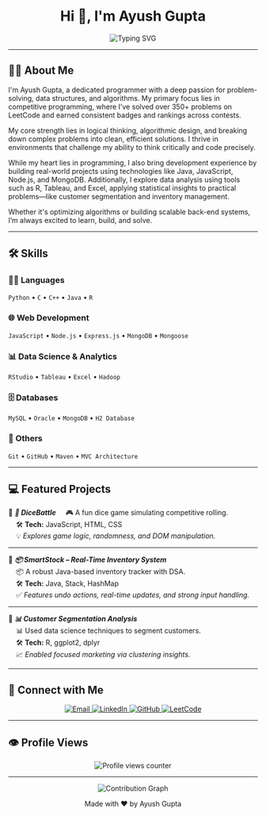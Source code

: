 
<h1 align="center">Hi 👋, I'm Ayush Gupta</h1>

<p align="center">
  <img src="https://readme-typing-svg.herokuapp.com?font=Fira+Code&size=24&duration=3000&pause=1000&color=00BFFF&center=true&vCenter=true&width=600&lines=Passionate+Programmer+%F0%9F%A7%91%E2%80%8D%F0%9F%92%BB;Competitive+Coder+%F0%9F%8E%93;Problem+Solver+%F0%9F%94%A5;Backend+Developer+%F0%9F%92%BB;DSA+Lover+%F0%9F%92%AB" alt="Typing SVG" />
</p>

---

## 🙋‍♂️ About Me

I'm Ayush Gupta, a dedicated programmer with a deep passion for problem-solving, data structures, and algorithms. My primary focus lies in competitive programming, where I’ve solved over 350+ problems on LeetCode and earned consistent badges and rankings across contests.

My core strength lies in logical thinking, algorithmic design, and breaking down complex problems into clean, efficient solutions. I thrive in environments that challenge my ability to think critically and code precisely.

While my heart lies in programming, I also bring development experience by building real-world projects using technologies like Java, JavaScript, Node.js, and MongoDB. Additionally, I explore data analysis using tools such as R, Tableau, and Excel, applying statistical insights to practical problems—like customer segmentation and inventory management.

Whether it's optimizing algorithms or building scalable back-end systems, I’m always excited to learn, build, and solve.

---

## 🛠️ Skills

### 👨‍💻 Languages
`Python` • `C` • `C++` • `Java` • `R`

### 🌐 Web Development
`JavaScript` • `Node.js` • `Express.js` • `MongoDB` • `Mongoose`

### 📊 Data Science & Analytics
`RStudio` • `Tableau` • `Excel` • `Hadoop`

### 🗄️ Databases
`MySQL` • `Oracle` • `MongoDB` • `H2 Database`

### 🧰 Others
`Git` • `GitHub` • `Maven` • `MVC Architecture`

---
## 💻 Featured Projects

🔹 ***🎲 DiceBattle*** 
&nbsp;&nbsp;&nbsp;&nbsp;🎮 A fun dice game simulating competitive rolling.  
&nbsp;&nbsp;&nbsp;&nbsp;🛠 **Tech:** JavaScript, HTML, CSS  
&nbsp;&nbsp;&nbsp;&nbsp;💡 *Explores game logic, randomness, and DOM manipulation.*

---

🔹 ***📦 SmartStock – Real-Time Inventory System***  
&nbsp;&nbsp;&nbsp;&nbsp;📦 A robust Java-based inventory tracker with DSA.  
&nbsp;&nbsp;&nbsp;&nbsp;🛠 **Tech:** Java, Stack, HashMap  
&nbsp;&nbsp;&nbsp;&nbsp;✅ *Features undo actions, real-time updates, and strong input handling.*

---

🔹 ***📊 Customer Segmentation Analysis***  
&nbsp;&nbsp;&nbsp;&nbsp;📊 Used data science techniques to segment customers.  
&nbsp;&nbsp;&nbsp;&nbsp;🛠 **Tech:** R, ggplot2, dplyr  
&nbsp;&nbsp;&nbsp;&nbsp;📈 *Enabled focused marketing via clustering insights.*

---

## 🔗 Connect with Me

<p align="center">
  <a href="mailto:ayushparoliya2004@gmail.com">
    <img src="https://img.shields.io/badge/Gmail-D14836?style=for-the-badge&logo=gmail&logoColor=white" alt="Email" />
  </a>
  <a href="https://www.linkedin.com/in/ayush-gupta13">
    <img src="https://img.shields.io/badge/LinkedIn-%230077B5.svg?style=for-the-badge&logo=linkedin&logoColor=white" alt="LinkedIn" />
  </a>
  <a href="https://github.com/AYUSH0613">
    <img src="https://img.shields.io/badge/GitHub-100000?style=for-the-badge&logo=github&logoColor=white" alt="GitHub" />
  </a>
  <a href="https://leetcode.com/ayush0613">
    <img src="https://img.shields.io/badge/LeetCode-FFA116?style=for-the-badge&logo=leetcode&logoColor=white" alt="LeetCode" />
  </a>
</p>

---

## 👁️ Profile Views

<p align="center">
  <img src="https://komarev.com/ghpvc/?username=AYUSH0613&label=Profile+Views&color=brightgreen&style=flat" alt="Profile views counter" />
</p>

---

<p align="center">
  <img src="https://github-readme-activity-graph.vercel.app/graph?username=AYUSH0613&theme=tokyonight&area=true" alt="Contribution Graph" />
</p>


<p align="center">Made with ❤️ by Ayush Gupta</p>
